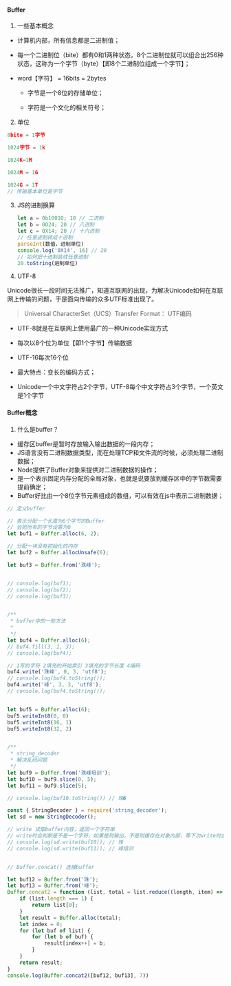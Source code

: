 #### Buffer

1. 一些基本概念

- 计算机内部，所有信息都是二进制值；

- 每一个二进制位（bite）都有0和1两种状态，8个二进制位就可以组合出256种状态，这称为一个字节（byte）【即8个二进制位组成一个字节】；

- word【字符】 = 16bits = 2bytes

  - 字节是一个8位的存储单位；

  - 字符是一个文化的相关符号；

2. 单位

```js
8bite = 1字节

1024字节 = 1k

1024K=1M

1024M = 1G

1024G = 1T
// 传输基本单位是字节
```

3. JS的进制换算

   ```js
   let a = 0b10010; 18 // 二进制
   let b = 0O24; 20 // 八进制
   let c = 0X14; 20 // 十六进制
   // 任意进制转成十进制
   parseInt(数值，进制单位)
   console.log('0X14', 16) // 20
   // 如何把十进制装成任意进制
   20.toString(进制单位)
   ```

4. UTF-8

Unicode很长一段时间无法推广，知道互联网的出现，为解决Unicode如何在互联网上传输的问题，于是面向传输的众多UTF标准出现了。

> Universal CharacterSet（UCS）Transfer Format： UTF编码

- UTF-8就是在互联网上使用最广的一种Unicode实现方式

- 每次以8个位为单位【即1个字节】传输数据

- UTF-16每次16个位

- 最大特点：变长的编码方式；

- Unicode一个中文字符占2个字节，UTF-8每个中文字符占3个字节，一个英文是1个字节

  

#### Buffer概念

1. 什么是buffer？

- 缓存区buffer是暂时存放输入输出数据的一段内存；
- JS语言没有二进制数据类型，而在处理TCP和文件流的时候，必须处理二进制数据；
- Node提供了Buffer对象来提供对二进制数据的操作；
- 是一个表示固定内存分配的全局对象，也就是说要放到缓存区中的字节数需要提前确定；
- Buffer好比由一个8位字节元素组成的数组，可以有效在js中表示二进制数据；

```js
// 定义buffer

// 表示分配一个长度为6个字节的Buffer
// 会把所有的字节设置为0
let buf1 = Buffer.alloc(6, 2);

// 分配一块没有初始化的内存
let buf2 = Buffer.allocUnsafe(6);

let buf3 = Buffer.from('珠峰');


// console.log(buf1);
// console.log(buf2);
// console.log(buf3);


/**
 * buffer中的一些方法
 * 
 */
let buf4 = Buffer.alloc(6);
// buf4.fill(3, 1, 3);
// console.log(buf4);

// 1写的字符 2填充的开始索引 3填充的字节长度 4编码
buf4.write('珠峰', 0, 3, 'utf8');
// console.log(buf4.toString());
buf4.write('峰', 3, 3, 'utf8');
// console.log(buf4.toString());


let buf5 = Buffer.alloc(6);
buf5.writeInt8(0, 0)
buf5.writeInt8(16, 1)
buf5.writeInt8(32, 2)


/**
 * string_decoder 
 * 解决乱码问题
 */
let buf9 = Buffer.from('珠峰培训');
let buf10 = buf9.slice(0, 5);
let buf11 = buf9.slice(5);

// console.log(buf10.toString()) // 珠�

const { StringDecoder } = require('string_decoder');
let sd = new StringDecoder();

// write 读取buffer内容，返回一个字符串
// write时会判断是不是一个字符，如果是则输出，不是则缓存在对象内部，等下次write时会把前面缓存的字符加到第二次write的buffer再进行判断
// console.log(sd.write(buf10)); // 珠
// console.log(sd.write(buf11)); // 峰培训


// Buffer.concat() 连接buffer

let buf12 = Buffer.from('珠');
let buf13 = Buffer.from('峰');
Buffer.concat2 = function (list, total = list.reduce((length, item) => length + item.lengh, 0)) {
    if (list.length === 1) {
        return list[0];
    }
    let result = Buffer.alloc(total);
    let index = 0;
    for (let buf of list) {
        for (let b of buf) {
            result[index++] = b;
        }
    }
    return result;
}
console.log(Buffer.concat2([buf12, buf13], 7))
```

